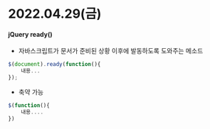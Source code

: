 # 2022.04.29(금)

#### jQuery ready()
+ 자바스크립트가 문서가 준비된 상황 이후에 발동하도록 도와주는 메소드
```javascript
$(document).ready(function(){
    내용...
});
```
+ 축약 가능
```javascript
$(function(){
    내용....
})
```
